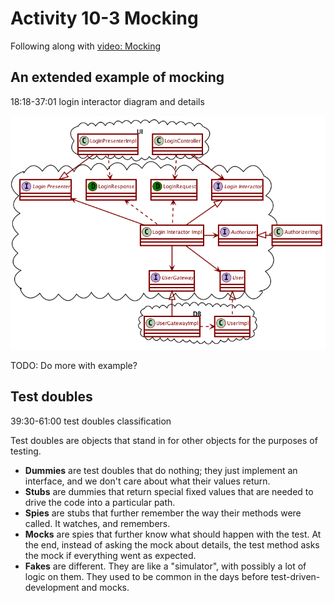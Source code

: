 # Activity 10-3 Mocking

Following along with [video: Mocking](../videos/20-mocking1.md)

## An extended example of mocking

18:18-37:01  login interactor diagram and details

![](../images/useCaseArchitectureLogin.png)

TODO: Do more with example?

## Test doubles

39:30-61:00  test doubles classification

Test doubles are objects that stand in for other objects for the purposes of testing.

- **Dummies** are test doubles that do nothing; they just implement an interface, and we don't care about what their values return.
- **Stubs** are dummies that return special fixed values that are needed to drive the code into a particular path.
- **Spies** are stubs that further remember the way their methods were called. It watches, and remembers.
- **Mocks** are spies that further know what should happen with the test. At the end, instead of asking the mock about details, the test method asks the mock if everything went as expected.
- **Fakes** are different. They are like a "simulator", with possibly a lot of logic on them. They used to be common in the days before test-driven-development and mocks.
